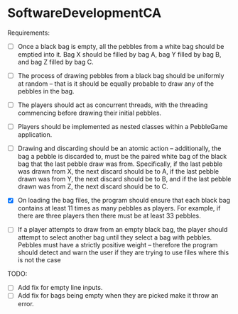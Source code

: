 # SoftwareDevelopmentCA


Requirements: 

- [ ] Once a black bag is empty, all the pebbles from a white bag should be emptied into it. Bag X should be filled by bag A, bag Y filled by bag B, and bag Z filled by bag C. 

- [ ] The process of drawing pebbles from a black bag should be uniformly at random – that is it should be equally probable to draw any of the pebbles in the bag. 

- [ ] The players should act as concurrent threads, with the threading commencing before drawing their initial pebbles. 

- [ ] Players should be implemented as nested classes within a PebbleGame application. 

- [ ] Drawing and discarding should be an atomic action – additionally, the bag a pebble is discarded to, must be the paired white bag of the black bag that the last pebble draw was from. Specifically, if the last pebble was drawn from X, the next discard should be to A, if the last pebble drawn was from Y, the next discard should be to B, and if the last pebble drawn was from Z, the next discard should be to C. 

- [x] On loading the bag files, the program should ensure that each black bag contains at least 11 times as many pebbles as players. For example, if there are three players then there must be at least 33 pebbles. 

- [ ] If a player attempts to draw from an empty black bag, the player should attempt to select another bag until they select a bag with pebbles. 
Pebbles must have a strictly positive weight – therefore the program should detect and warn the user if they are trying to use files where this is not the case


TODO:

- [ ] Add fix for empty line inputs.
- [ ] Add fix for bags being empty when they are picked make it throw an error.